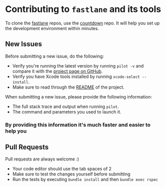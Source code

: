 # Contributing to `fastlane` and its tools

To clone the [fastlane](https://fastlane.tools) repos, use the [countdown](https://github.com/fastlane/countdown) repo. It will help you set up the development environment within minutes.

## New Issues

Before submitting a new issue, do the following:

- Verify you're running the latest version by running `pilot -v` and compare it with the [project page on GitHub](https://github.com/fastlane/fastlane/tree/master/pilot).
- Verify you have Xcode tools installed by running `xcode-select --install`.
- Make sure to read through the [README](https://github.com/fastlane/fastlane/tree/master/pilot) of the project.


When submitting a new issue, please provide the following information:

- The full stack trace and output when running `pilot`.
- The command and parameters you used to launch it.

### By providing this information it's much faster and easier to help you


## Pull Requests

Pull requests are always welcome :) 

- Your code editor should use the tab spaces of 2
- Make sure to test the changes yourself before submitting
- Run the tests by executing `bundle install` and then `bundle exec rspec`
